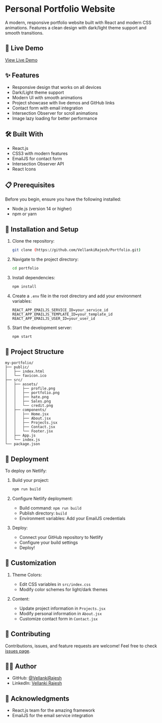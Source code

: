 # Personal Portfolio Website

A modern, responsive portfolio website built with React and modern CSS animations. Features a clean design with dark/light theme support and smooth transitions.

## 🚀 Live Demo

[View Live Demo](https://v-rajesh-portfolio.netlify.app/)

## ✨ Features

- Responsive design that works on all devices
- Dark/Light theme support
- Modern UI with smooth animations
- Project showcase with live demos and GitHub links
- Contact form with email integration
- Intersection Observer for scroll animations
- Image lazy loading for better performance

## 🛠️ Built With

- React.js
- CSS3 with modern features
- EmailJS for contact form
- Intersection Observer API
- React Icons

## 📋 Prerequisites

Before you begin, ensure you have the following installed:
- Node.js (version 14 or higher)
- npm or yarn

## 🔧 Installation and Setup

1. Clone the repository:
   ```bash
   git clone (https://github.com/VellankiRajesh/Portfolio.git)
   ```

2. Navigate to the project directory:
   ```bash
   cd portfolio
   ```

3. Install dependencies:
   ```bash
   npm install
   ```

4. Create a `.env` file in the root directory and add your environment variables:
   ```env
   REACT_APP_EMAILJS_SERVICE_ID=your_service_id
   REACT_APP_EMAILJS_TEMPLATE_ID=your_template_id
   REACT_APP_EMAILJS_USER_ID=your_user_id
   ```

5. Start the development server:
   ```bash
   npm start
   ```

## 📁 Project Structure

```
my-portfolio/
├── public/
│   ├── index.html
│   └── favicon.ico
├── src/
│   ├── assets/
│   │   ├── profile.png
│   │   ├── portfolio.png
│   │   ├── hate.png
│   │   ├── Sales.png
│   │   └── credit.png
│   ├── components/
│   │   ├── Home.jsx
│   │   ├── About.jsx
│   │   ├── Projects.jsx
│   │   ├── Contact.jsx
│   │   └── Footer.jsx
│   ├── App.js
│   └── index.js
└── package.json
```


## 🚀 Deployment

To deploy on Netlify:

1. Build your project:
   ```bash
   npm run build
   ```

2. Configure Netlify deployment:
   - Build command: `npm run build`
   - Publish directory: `build`
   - Environment variables: Add your EmailJS credentials

3. Deploy:
   - Connect your GitHub repository to Netlify
   - Configure your build settings
   - Deploy!

## 🎨 Customization

1. Theme Colors:
   - Edit CSS variables in `src/index.css`
   - Modify color schemes for light/dark themes

2. Content:
   - Update project information in `Projects.jsx`
   - Modify personal information in `About.jsx`
   - Customize contact form in `Contact.jsx`

## 🤝 Contributing

Contributions, issues, and feature requests are welcome! Feel free to check [issues page](https://github.com/VellankiRajesh/portfolio/issues).

## 👨‍💻 Author

- GitHub: [@VellankiRajesh]((https://github.com/VellankiRajesh))
- LinkedIn: [Vellanki Rajesh]((https://www.linkedin.com/in/vellanki-rajesh-1b09a4285/))

## 🙏 Acknowledgments

- React.js team for the amazing framework
- EmailJS for the email service integration

